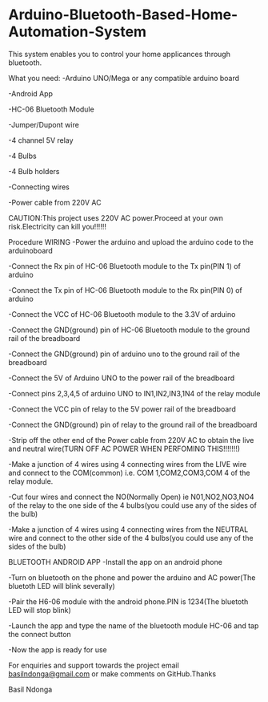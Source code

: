 # Arduino-Bluetooth-Based-Home-Automation-System
This system enables you to control your home applicances through bluetooth.

What you need:
-Arduino UNO/Mega or any compatible arduino board

-Android App

-HC-06 Bluetooth Module

-Jumper/Dupont wire

-4 channel 5V relay

-4 Bulbs

-4 Bulb holders

-Connecting wires

-Power cable from 220V AC

CAUTION:This project uses 220V AC power.Proceed at your own risk.Electricity can kill you!!!!!!

Procedure
WIRING
-Power the arduino and upload the arduino code to the arduinoboard

-Connect the Rx pin of HC-06 Bluetooth module to the Tx pin(PIN 1) of arduino

-Connect the Tx pin of HC-06 Bluetooth module to the Rx pin(PIN 0) of arduino

-Connect the VCC of HC-06 Bluetooth module to the 3.3V of arduino

-Connect the GND(ground) pin of HC-06 Bluetooth module to the ground rail of the breadboard

-Connect the GND(ground) pin of arduino uno to the ground rail of the breadboard

-Connect the 5V of Arduino UNO to the power rail of the breadboard

-Connect pins 2,3,4,5 of arduino UNO to IN1,IN2,IN3,1N4 of the relay module

-Connect the VCC pin of relay to the 5V power rail of the breadboard

-Connect the GND(ground) pin of relay to the ground rail of the breadboard

-Strip off the other end of the Power cable from 220V AC to obtain the live and neutral wire(TURN OFF AC POWER WHEN PERFOMING THIS!!!!!!!)

-Make a junction of 4 wires using 4 connecting wires from the LIVE wire and connect to the COM(common) i.e. COM 1,COM2,COM3,COM 4 of the relay module.

-Cut four wires and connect the NO(Normally Open) ie N01,NO2,NO3,NO4 of the relay to the one side of the 4 bulbs(you could use any of the sides of the bulb)

-Make a junction of 4 wires using 4 connecting wires from the NEUTRAL wire and connect to the other side of the 4 bulbs(you could use any of the sides of the bulb)

BLUETOOTH ANDROID APP
-Install the app on an android phone

-Turn on bluetooth on the phone and power the arduino and AC power(The bluetoth LED will  blink severally)

-Pair the H6-06 module with the android phone.PIN is 1234(The bluetoth LED will stop blink)

-Launch the app and type the name of the bluetooth module HC-06 and tap the connect button

-Now the app is ready for use

For enquiries and support towards the project email basilndonga@gmail.com or make comments on GitHub.Thanks

Basil Ndonga




